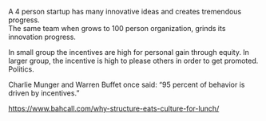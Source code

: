 
A 4 person startup has many innovative ideas and creates tremendous progress.  
The same team when grows to 100 person organization, grinds its innovation progress.  

In small group the incentives are high for personal gain through equity. In larger group, the incentive is high to please others in order to get promoted. Politics.  

Charlie Munger and Warren Buffet once said: “95 percent of behavior is driven by incentives.”  

https://www.bahcall.com/why-structure-eats-culture-for-lunch/
